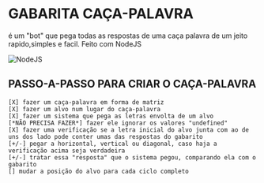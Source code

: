 # GABARITA CAÇA-PALAVRA

é um "bot" que pega todas as respostas de uma caça palavra de um jeito rapido,simples e facil. Feito com NodeJS

<div>
<img align="center" alt="NodeJS" src="https://img.shields.io/badge/Node.js-43853D?style=for-the-badge&logo=node.js&logoColor=white"/>
</div>

## PASSO-A-PASSO PARA CRIAR O CAÇA-PALAVRA

```
[X] fazer um caça-palavra em forma de matriz
[X] fazer um alvo num lugar do caça-palavra
[X] fazer um sistema que pega as letras envolta de um alvo
[*NÃO PRECISA FAZER*] fazer ele ignorar os valores "undefined"
[X] fazer uma verificação se a letra inicial do alvo junta com ao de uns dos lado pode conter umas das respostas do gabarito
[+/-] pegar a horizontal, vertical ou diagonal, caso haja a verificação acima seja verdadeira
[+/-] tratar essa "resposta" que o sistema pegou, comparando ela com o gabarito
[] mudar a posição do alvo para cada ciclo completo
```
